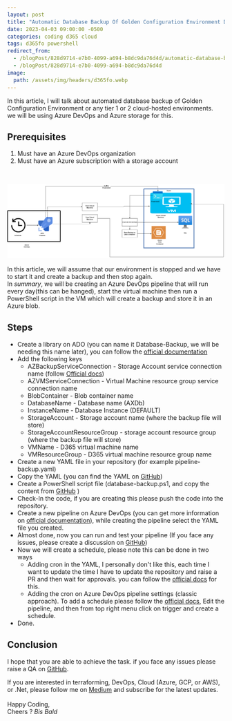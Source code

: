 ```yaml
---
layout: post
title: "Automatic Database Backup Of Golden Configuration Environment D365FO"
date: 2023-04-03 09:00:00 -0500
categories: coding d365 cloud
tags: d365fo powershell
redirect_from:
  - /blogPost/828d9714-e7b0-4099-a694-b8dc9da76d4d/automatic-database-backup-of-golden-configuration-environment-d365-fo
  - /blogPost/828d9714-e7b0-4099-a694-b8dc9da76d4d
image:
  path: /assets/img/headers/d365fo.webp
---
```


In this article, I will talk about automated database backup of Golden Configuration Environment or any tier 1 or 2 cloud-hosted environments. <br>
we will be using Azure DevOps and Azure storage for this.

## Prerequisites

1. Must have an Azure DevOps organization
2. Must have an Azure subscription with a storage account

<br/>

![blob diagram](/assets/img/posts/azure-devops-d365-auto-backup.png "Fig 1. Block diagram")

In this article, we will assume that our environment is stopped and we have to start it and create a backup and then stop again. <br>
In _summary_, we will be creating an Azure DevOps pipeline that will run every day(this can be hanged), start the virtual machine then run a PowerShell script in the VM which will create a backup and store it in an Azure blob.
<br/>

## Steps

- Create a library on ADO (you can name it Database-Backup, we will be needing this name later), you can follow the [official documentation](https://learn.microsoft.com/en-us/azure/devops/pipelines/library/?view=azure-devops)
- Add the following keys
  - AZBackupServiceConnection - Storage Account service connection name (follow [Official docs](https://learn.microsoft.com/en-us/azure/devops/pipelines/library/service-endpoints?view=azure-devops&tabs=yaml))
  - AZVMServiceConnection - Virtual Machine resource group service connection name
  - BlobContainer - Blob container name
  - DatabaseName - Database name (AXDb)
  - InstanceName - Database Instance (DEFAULT)
  - StorageAccount - Storage account name (where the backup file will store)
  - StorageAccountResourceGroup - storage account resource group (where the backup file will store)
  - VMName - D365 virtual machine name
  - VMResourceGroup - D365 virtual machine resource group name
- Create a new YAML file in your repository (for example pipeline-backup.yaml)
- Copy the YAML (you can find the YAML on [GitHub](https://gist.github.com/manishtiwari25/fd0f7f012455f692c26878638e48764e))
- Create a PowerShell script file (database-backup.ps1, and copy the content from [GitHub](https://gist.github.com/manishtiwari25/fd0f7f012455f692c26878638e48764e) )
- Check-In the code, if you are creating this please push the code into the repository.
- Create a new pipeline on Azure DevOps (you can get more information on [official documentation](https://learn.microsoft.com/en-us/azure/devops/pipelines/create-first-pipeline?view=azure-devops&tabs=java%2Ctfs-2018-2%2Cbrowser)), while creating the pipeline select the YAML file you created.
- Almost done, now you can run and test your pipeline (If you face any issues, please create a discussion on [GitHub](https://github.com/manishtiwari25/bites-in-byte-blog/discussions/new?category=q-a))
- Now we will create a schedule, please note this can be done in two ways
  - Adding cron in the YAML, I personally don't like this, each time I want to update the time I have to update the repository and raise a PR and then wait for approvals. you can follow the [official docs](https://learn.microsoft.com/en-us/azure/devops/pipelines/process/scheduled-triggers?view=azure-devops&tabs=yaml) for this.
  - Adding the cron on Azure DevOps pipeline settings (classic approach). To add a schedule please follow the [official docs](https://learn.microsoft.com/en-us/azure/devops/pipelines/process/scheduled-triggers?view=azure-devops&tabs=classic), Edit the pipeline, and then from top right menu click on trigger and create a schedule.
- Done.

## Conclusion

I hope that you are able to achieve the task. if you face any issues please raise a QA on [GitHub](https://github.com/manishtiwari25/bites-in-byte-blog/discussions/new?category=q-a).

If you are interested in terraforming, DevOps, Cloud (Azure, GCP, or AWS), or .Net, please follow me on [Medium](https://manish-tiwari.medium.com) and subscribe for the latest updates.  
 <br/>
Happy Coding, <br/>
Cheers ? _Bis Bald_
